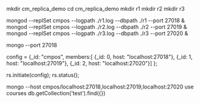 mkdir cm_replica_demo
cd cm_replica_demo
mkdir r1
mkdir r2
mkdir r3

mongod --replSet cmpos --logpath ./r1.log --dbpath ./r1 --port 27018 &
mongod --replSet cmpos --logpath ./r2.log --dbpath ./r2 --port 27019 &
mongod --replSet cmpos --logpath ./r3.log --dbpath ./r3 --port 27020 &


mongo --port 27018

config = {_id: "cmpos", members:[
 {_id: 0, host: "localhost:27018"},
 {_id: 1, host: "localhost:27019"},
 {_id: 2, host: "localhost:27020"}]
};

rs.initiate(config);
rs.status();

mongo --host cmpos/localhost:27018,localhost:27019,localhost:27020
use courses
db.getCollection('test').find({})
